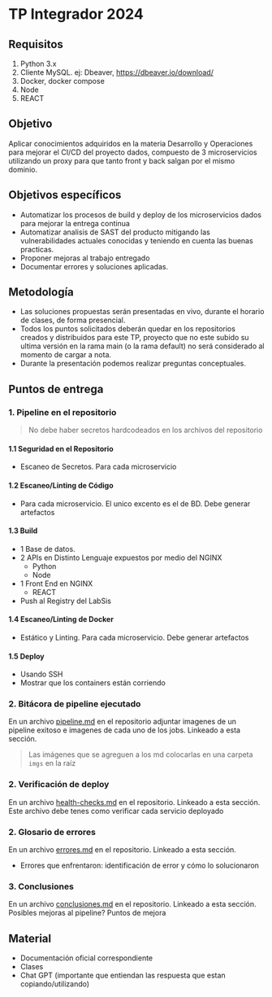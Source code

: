 # TP Integrador 2024

## Requisitos
1. Python 3.x
2. Cliente MySQL. ej: Dbeaver, https://dbeaver.io/download/ 
3. Docker, docker compose
4. Node
5. REACT

## Objetivo
Aplicar conocimientos adquiridos en la materia Desarrollo y Operaciones para mejorar el CI/CD del proyecto dados, compuesto de 3 microservicios utilizando un proxy para que tanto front y back salgan por el mismo dominio.

## Objetivos específicos
- Automatizar los procesos de build y deploy de los microservicios dados para mejorar la entrega continua
- Automatizar analisis de SAST del producto mitigando las vulnerabilidades actuales conocidas y teniendo en cuenta las buenas practicas.
- Proponer mejoras al trabajo entregado
- Documentar errores y soluciones aplicadas.

## Metodología
- Las soluciones propuestas serán presentadas en vivo, durante el horario de clases, de forma presencial.
- Todos los puntos solicitados deberán quedar en los repositorios creados y distribuidos para este TP, proyecto que no este subido su ultima versión en la rama main (o la rama default) no será considerado al momento de cargar a nota.
- Durante la presentación podemos realizar preguntas conceptuales.

## Puntos de entrega
### 1. Pipeline en el repositorio
>No debe haber secretos hardcodeados en los archivos del repositorio
#### 1.1 Seguridad en el Repositorio
- Escaneo de Secretos. Para cada microservicio
#### 1.2 Escaneo/Linting de Código
- Para cada microservicio. El unico excento es el de BD. Debe generar artefactos
#### 1.3 Build
- 1 Base de datos.
- 2 APIs en Distinto Lenguaje expuestos por medio del NGINX
    - Python
    - Node 
- 1 Front End en NGINX
    - REACT
- Push al Registry del LabSis
#### 1.4 Escaneo/Linting de Docker
- Estático y Linting.  Para cada microservicio. Debe generar artefactos
#### 1.5 Deploy
- Usando SSH
- Mostrar que los containers están corriendo

### 2. Bitácora de pipeline ejecutado
En un archivo [pipeline.md](pipeline.md) en el repositorio adjuntar imagenes de un pipeline exitoso e imagenes de cada uno de los jobs. Linkeado a esta sección.
> Las imágenes que se agreguen a los md colocarlas en una carpeta `imgs` en la raíz

### 2. Verificación de deploy
En un archivo [health-checks.md](health-checks.md) en el repositorio. Linkeado a esta sección.
Este archivo debe tenes como verificar cada servicio deployado

### 2. Glosario de errores
En un archivo [errores.md](errores.md) en el repositorio. Linkeado a esta sección.
- Errores que enfrentaron: identificación de error y cómo lo solucionaron

### 3. Conclusiones
En un archivo [conclusiones.md](conclusiones.md) en el repositorio. Linkeado a esta sección.
Posibles mejoras al pipeline? Puntos de mejora



## Material
- Documentación oficial correspondiente
- Clases
- Chat GPT (importante que entiendan las respuesta que estan copiando/utilizando)
